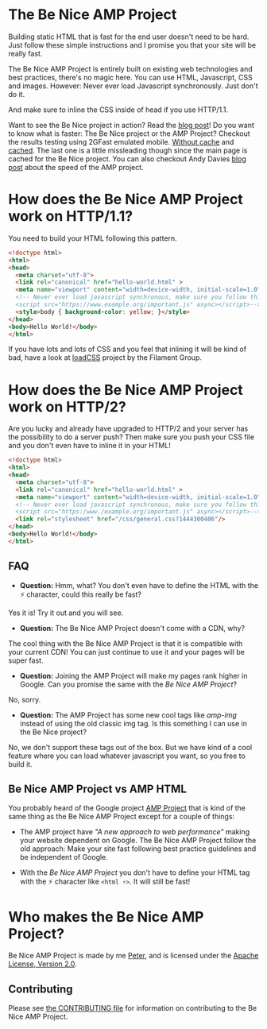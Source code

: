 # The Be Nice AMP Project

Building static HTML that is fast for the end user doesn't need to be hard. Just follow these simple instructions and I promise you that your site will be really fast.

The Be Nice AMP Project is entirely built on existing web technologies and best practices, there's no magic here. You can use HTML, Javascript, CSS and images. However: Never ever load Javascript synchronously. Just don't do it.

And make sure to inline the CSS inside of head if you use HTTP/1.1.

Want to see the Be Nice project in action? Read the [blog post](https://www.peterhedenskog.com/blog/2015/10/the-be-nice-approach-to-mobile-and-web-performance/)! Do you want to know what is faster: The Be Nice project or the AMP Project? Checkout the results testing using 2GFast emulated mobile. [Without cache](http://www.webpagetest.org/video/compare.php?tests=151013_7D_KMK,151013_A4_KM7) and [cached](http://www.webpagetest.org/video/compare.php?tests=151013_7D_KMK-c:1,151013_A4_KM7-c:1). The last one is a little missleading though since the main page is cached for the Be Nice project. You can also checkout Andy Davies [blog post](http://andydavies.me/blog/2015/10/13/accelerated-mobile-pages-ive-more-questions-than-answers/) about the speed of the AMP project.

# How does the Be Nice AMP Project work on HTTP/1.1?

You need to build your HTML following this pattern.

```html
<!doctype html>
<html>
<head>
  <meta charset="utf-8">
  <link rel="canonical" href="hello-world.html" >
  <meta name="viewport" content="width=device-width, initial-scale=1.0">
  <!-- Never ever load javascript synchronous, make sure you follow this pattern:
  <script src="https://www.example.org/important.js" async></script>-->
  <style>body { background-color: yellow; }</style>
</head>
<body>Hello World!</body>
</html>
```

If you have lots and lots of CSS and you feel that inlining it will be kind of bad, have a look at [loadCSS](https://github.com/filamentgroup/loadCSS) project by the Filament Group.

# How does the Be Nice AMP Project work on HTTP/2?
Are you lucky and already have upgraded to HTTP/2 and your server has the possibility to do a server push? Then make sure you push your CSS file and you don't even have to inline it in your HTML!

```html
<!doctype html>
<html>
<head>
  <meta charset="utf-8">
  <link rel="canonical" href="hello-world.html" >
  <meta name="viewport" content="width=device-width, initial-scale=1.0">
  <!-- Never ever load javascript synchronous, make sure you follow this pattern:
  <script src="https:/www./example.org/important.js" async></script>-->
  <link rel="stylesheet" href="/css/general.css?1444300406"/>
</head>
<body>Hello World!</body>
</html>
```

## FAQ

 * **Question:** Hmm, what? You don't even have to define the HTML with the ⚡ character, could this really be fast?

 Yes it is! Try it out and you will see.

 * **Question:** The Be Nice AMP Project doesn't come with a CDN, why?

 The cool thing with the Be Nice AMP Project is that it is compatible with your current CDN! You can just continue to use it and your pages will be super fast.

 * **Question:** Joining the AMP Project will make my pages rank higher in Google. Can you promise the same with the *Be Nice AMP Project*? 
 
  No, sorry.

 * **Question:** The AMP Project has some new cool tags like *amp-img* instead of using the old classic img tag. Is this something I can use in the Be Nice project?
 
 No, we don't support these tags out of the box. But we have kind of a cool feature where you can load whatever javascript you want, so you free to build it.

## Be Nice AMP Project vs AMP HTML
You probably heard of the Google project [AMP Project](https://github.com/ampproject/amphtml) that is kind of the same thing as the Be Nice AMP Project except for a couple of things:

* The AMP project have *"A new approach to web performance"* making your website dependent on Google. The Be Nice AMP Project follow the old approach: Make your site fast following best practice guidelines and be independent of Google.

* With the *Be Nice AMP Project* you don't have to define your HTML tag with the ⚡ character like ```<html ⚡>```. It will still be fast!

# Who makes the Be Nice AMP Project?

Be Nice AMP Project is made by me [Peter](https://www.peterhedenskog.com), and is licensed
under the [Apache License, Version 2.0](LICENSE).

## Contributing

Please see [the CONTRIBUTING file](CONTRIBUTING.md) for information on contributing to the Be Nice AMP Project.
